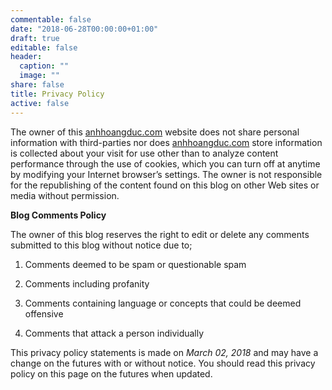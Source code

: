```yaml
---
commentable: false
date: "2018-06-28T00:00:00+01:00"
draft: true
editable: false
header:
  caption: ""
  image: ""
share: false
title: Privacy Policy
active: false
---
```


The owner of this [anhhoangduc.com]() website does not share personal information with third-parties nor does [anhhoangduc.com]() store information is collected about your visit for use other than to analyze content performance through the use of cookies, which you can turn off at anytime by modifying your Internet browser’s settings. The owner is not responsible for the republishing of the content found on this blog on other Web sites or media without permission.

**Blog Comments Policy**

The owner of this blog reserves the right to edit or delete any comments submitted to this blog without notice due to;

1. Comments deemed to be spam or questionable spam

2. Comments including profanity

3. Comments containing language or concepts that could be deemed offensive

4. Comments that attack a person individually

This privacy policy statements is made on *March 02, 2018* and may have a change on the futures with or without notice. You should read this privacy policy on this page on the futures when updated.
